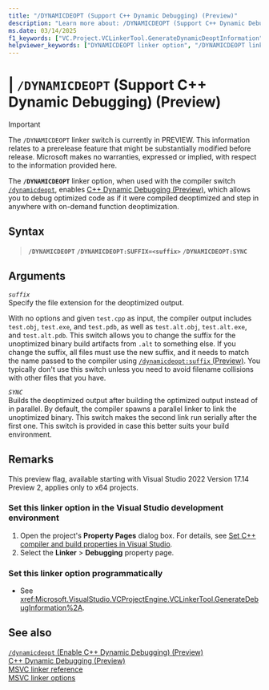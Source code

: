 ```yaml
---
title: "/DYNAMICDEOPT (Support C++ Dynamic Debugging) (Preview)"
description: "Learn more about: /DYNAMICDEOPT (Support C++ Dynamic Debugging)."
ms.date: 03/14/2025
f1_keywords: ["VC.Project.VCLinkerTool.GenerateDynamicDeoptInformation", "/dynamicdeopt"]
helpviewer_keywords: ["DYNAMICDEOPT linker option", "/DYNAMICDEOPT linker option", "-DYNAMICDEOPT linker option", "c++ dynamic debugging"]
---
```

# | `/DYNAMICDEOPT` (Support C++ Dynamic Debugging) (Preview)
> [!IMPORTANT]
> The `/DYNAMICDEOPT` linker switch is currently in PREVIEW.
> This information relates to a prerelease feature that might be substantially modified before release. Microsoft makes no warranties, expressed or implied, with respect to the information provided here.

The **`/DYNAMICDEOPT`** linker option, when used with the compiler switch [`/dynamicdeopt`](dynamic-deopt.md), enables [C++ Dynamic Debugging (Preview)](/visualstudio/debugger/cpp-dynamic-debugging), which allows you to debug optimized code as if it were compiled deoptimized and step in anywhere with on-demand function deoptimization.

## Syntax

> **`/DYNAMICDEOPT`**
> **`/DYNAMICDEOPT:SUFFIX=<suffix>`**
> **`/DYNAMICDEOPT:SYNC`**

## Arguments

*`suffix`*\
Specify the file extension for the deoptimized output.

With no options and given `test.cpp` as input, the compiler output includes `test.obj`, `test.exe`, and `test.pdb`, as well as `test.alt.obj`, `test.alt.exe`, and `test.alt.pdb`. This switch allows you to change the suffix for the unoptimized binary build artifacts from `.alt` to something else. If you change the suffix, all files must use the new suffix, and it needs to match the name passed to the compiler using [`/dynamicdeopt:suffix` (Preview)](dynamic-deopt.md). You typically don't use this switch unless you need to avoid filename collisions with other files that you have.

*`SYNC`*\
Builds the deoptimized output after building the optimized output instead of in parallel. By default, the compiler spawns a parallel linker to link the unoptimized binary. This switch makes the second link run serially after the first one. This switch is provided in case this better suits your build environment.

## Remarks

This preview flag, available starting with Visual Studio 2022 Version 17.14 Preview 2, applies only to x64 projects.

### Set this linker option in the Visual Studio development environment

1. Open the project's **Property Pages** dialog box. For details, see [Set C++ compiler and build properties in Visual Studio](../working-with-project-properties.md).
1. Select the **Linker** > **Debugging** property page.

### Set this linker option programmatically

- See <xref:Microsoft.VisualStudio.VCProjectEngine.VCLinkerTool.GenerateDebugInformation%2A>.

## See also

[`/dynamicdeopt` (Enable C++ Dynamic Debugging) (Preview)](dynamic-deopt.md)\
[C++ Dynamic Debugging (Preview)](/visualstudio/debugger/cpp-dynamic-debugging)\
[MSVC linker reference](linking.md)\
[MSVC linker options](linker-options.md)
